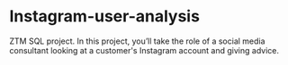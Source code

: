 # Instagram-user-analysis
ZTM SQL project. In this project, you’ll take the role of a social media consultant looking at a customer's Instagram account and giving advice.
